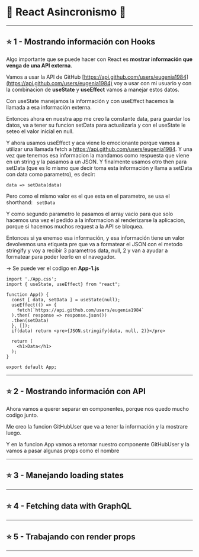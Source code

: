 # :star2: React Asincronismo :star2:

---

## :star: 1 - Mostrando información con Hooks


Algo importante que se puede hacer con React es **mostrar información que venga de una API externa**.


Vamos a usar la API de GitHub [https://api.github.com/users/eugenia1984](https://api.github.com/users/eugenia1984) voy a usar con mi usuario y con la combinacion de **useState** y **useEffect** vamos a manejar estos datos.

Con useState manejamos la información y con useEffect hacemos la llamada a esa información externa.

Entonces ahora en nuestra app me creo la constante data, para guardar los datos, va a tener su funcion setData para actualizarla y con el useState le seteo el valor inicial en null.

Y ahora usamos useEffect y aca viene lo emocionante porque
 vamos a utilizar una llamada fetch a https://api.github.com/users/eugenia1984. Y una vez que tenemos esa informacion la mandamos como respuesta que viene en un string y la pasamos a un JSON. Y finalmente usamos otro then para setData (que es lo mismo que decir toma esta información  y llama a setData con data como parametro), es decir:

```data => setData(data)```

Pero como el mismo valor es el que esta en el parametro, se usa el shorthand: 
``` setData```


Y como segundo parametro le pasamos el array vacio para que solo hacemos una vez el pedido a la informacion al renderizarse la aplicacion, porque si hacemos muchos request a la API se bloquea.

Entonces si ya enemso esa información, y esa información tiene un valor devolvemos una etiqueta pre que va a formatear el JSON con el metodo stringify y voy a recibir 3 parametros data, null, 2 y van a ayudar a formatear para poder leerlo en el navegador.

-> Se puede ver el codigo en **App-1.js**

```JSX
import './App.css';
import { useState, useEffect} from "react";

function App() {
  const [ data, setData ] = useState(null);
  useEffect(() => {
    fetch(`https://api.github.com/users/eugenia1984`
  ).then( response => response.json())
  .then(setData)
  }, []);
  if(data) return <pre>{JSON.stringify(data, null, 2)}</pre>

  return (
    <h1>Data</h1>
  );
}

export default App;
```

---

## :star: 2 - Mostrando información con API

Ahora vamos a querer separar en componentes, porque nos quedo mucho codigo junto.

Me creo la funcion GitHubUser que va a tener la información y la mostrare luego.

Y en la funcion App vamos a retornar nuestro componente GitHubUser y la vamos a pasar algunas props como el nombre


---

## :star: 3 - Manejando loading states

---

## :star: 4 - Fetching data with GraphQL

---

## :star: 5 - Trabajando con render props

---